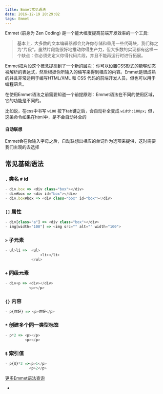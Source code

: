 ```yaml
---
title: Emmet常见语法
date: 2016-12-19 20:29:02
tags: Emmet
---
```


Emmet (前身为 Zen Coding) 是一个能大幅度提高前端开发效率的一个工具:

>基本上，大多数的文本编辑器都会允许你存储和重用一些代码块，我们称之为“片段”。虽然片段能很好地推动你得生产力，但大多数的实现都有这样一个缺点：你必须先定义你得代码片段，并且不能再运行时进行拓展。

Emmet把片段这个概念提高到了一个新的层次：你可以设置CSS形式的能够动态被解析的表达式，然后根据你所输入的缩写来得到相应的内容。Emmet是很成熟的并且非常适用于编写HTML/XML 和 CSS 代码的前端开发人员，但也可以用于编程语言。

在使用Emmet语法之前需要知道一个前提原则：Emmet语法在不同的使用区域，它的功能是不同的。

比如说，在css中书写 `w100` 按下tab键之后，会自动补全变成 `width:100px;` 但，这条命令如果在html中，是不会自动补全的

#### 自动联想

Emmet会在你输入字母之后，自动联想出相应的单词作为选项来提供，这时需要我们主观的去选择

## 常见基础语法

### ` . `  类名  ` # ` id
```javascript
- div.box => <div class="box"></div>
- div#box => <div id="box"></div>
- div.box#box => <div class="box" id="box"></div>
```
### ` [] ` 属性
```javascript
- div[class="a"] => <div class="box"></div>
- img[width="100"] => <img src="" alt="" width="100">
```
### ` > ` 子元素
```javascript
- ul>li =>  <ul>
                <li></li>
            </ul>
```
### ` + ` 同级元素
```javascript
- div+p => <div></div>
           <p></p>
```
### ` {} ` 内容
```javascript
- p{你好} => <p>你好</p>
```
### ` * ` 创建多个同一类型标签
```javascript
- p*2 => <p></p>
         <p></p>
```
### ` $ ` 索引值
```javascript
- p{$}*2 =><p>1</p>
           <p>2</p>
```

[更多Emmet语法查询](http://www.w3cplus.com/tools/emmet-cheat-sheet.html)


-